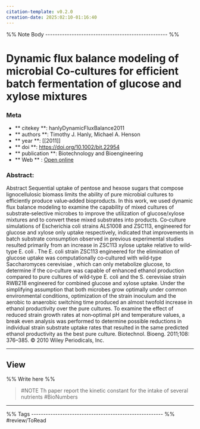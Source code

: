 ```yaml
---
citation-template: v0.2.0
creation-date: 2025:02:10-01:16:40
---
```


%% Note Body --------------------------------------------------- %%
# Dynamic flux balance modeling of microbial Co‐cultures for efficient batch fermentation of glucose and xylose mixtures

### Meta
- ** citekey **: hanlyDynamicFluxBalance2011
- ** authors **: Timothy J. Hanly, Michael A. Henson
- ** year **: [[2011]]
- ** doi **: https://doi.org/10.1002/bit.22954
- ** publication **: Biotechnology and Bioengineering
- ** Web ** : [Open online](https://onlinelibrary.wiley.com/doi/10.1002/bit.22954)


### Abstract:
Abstract Sequential uptake of pentose and hexose sugars that compose lignocellulosic biomass limits the ability of pure microbial cultures to efficiently produce value‐added bioproducts. In this work, we used dynamic flux balance modeling to examine the capability of mixed cultures of substrate‐selective microbes to improve the utilization of glucose/xylose mixtures and to convert these mixed substrates into products. Co‐culture simulations of Escherichia coli strains ALS1008 and ZSC113, engineered for glucose and xylose only uptake respectively, indicated that improvements in batch substrate consumption observed in previous experimental studies resulted primarily from an increase in ZSC113 xylose uptake relative to wild‐type E. coli . The E. coli strain ZSC113 engineered for the elimination of glucose uptake was computationally co‐cultured with wild‐type Saccharomyces cerevisiae , which can only metabolize glucose, to determine if the co‐culture was capable of enhanced ethanol production compared to pure cultures of wild‐type E. coli and the S. cerevisiae strain RWB218 engineered for combined glucose and xylose uptake. Under the simplifying assumption that both microbes grow optimally under common environmental conditions, optimization of the strain inoculum and the aerobic to anaerobic switching time produced an almost twofold increase in ethanol productivity over the pure cultures. To examine the effect of reduced strain growth rates at non‐optimal pH and temperature values, a break even analysis was performed to determine possible reductions in individual strain substrate uptake rates that resulted in the same predicted ethanol productivity as the best pure culture. Biotechnol. Bioeng. 2011;108: 376–385. © 2010 Wiley Periodicals, Inc.

___

## View

%% Write here %%

> #NOTE Th paper report the kinetic constant for the intake of several nutrients #BioNumbers 




___
%% Tags  ------------------------------------------------------- %%
#review/ToRead